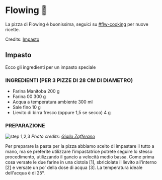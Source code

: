# Flowing 🍕

La pizza di Flowing è buonissima, seguici su [#flw-cooking]() per nuove ricette.

Credits: [Impasto](https://ricette.giallozafferano.it/Impasto-per-pizza.html)

## Impasto

Ecco gli ingredienti per un impasto speciale

### INGREDIENTI (PER 3 PIZZE DI 28 CM DI DIAMETRO)

- Farina Manitoba 200 g
- Farina 00 300 g
- Acqua a temperatura ambiente 300 ml
- Sale fino 10 g
- Lievito di birra fresco (oppure 1,5 se secco) 4 g

### PREPARAZIONE

![step 1,2,3](https://ricette.giallozafferano.it/images/ricette/238/23808/23808_draft-impasto-per-pizza_strip_1-3.jpg)
*Photo credits: [Giallo Zafferano](https://ricette.giallozafferano.it/)*

Per preparare la pasta per la pizza abbiamo scelto di impastare il tutto a mano, ma se preferite utilizzare l’impastatrice potrete seguire lo stesso procedimento, utilizzando il gancio a velocità medio bassa. Come prima cosa versate le due farine in una ciotola [1], sbriciolate il lievito all'interno [2] e versate un po' della dose di acqua [3]. La temperatura ideale dell'acqua è di 25°.

